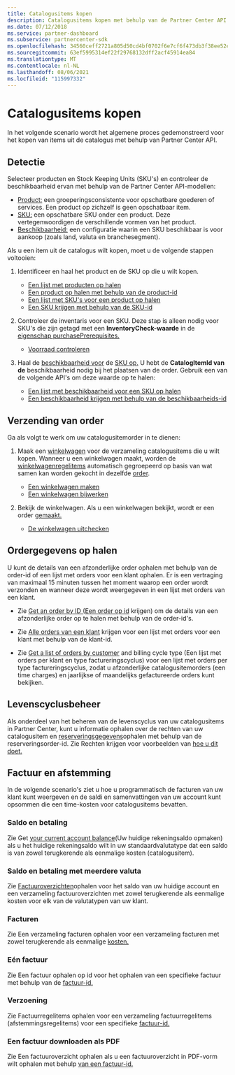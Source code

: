 ```yaml
---
title: Catalogusitems kopen
description: Catalogusitems kopen met behulp van de Partner Center API.
ms.date: 07/12/2018
ms.service: partner-dashboard
ms.subservice: partnercenter-sdk
ms.openlocfilehash: 34560ceff2721a805d50cd4bf0702f6e7cf6f473db3f38ee52ea439b7355b786
ms.sourcegitcommit: 63ef5995314ef22f29768132dff2acf45914ea84
ms.translationtype: MT
ms.contentlocale: nl-NL
ms.lasthandoff: 08/06/2021
ms.locfileid: "115997332"
---
```

# <a name="purchase-catalog-items"></a>Catalogusitems kopen

In het volgende scenario wordt het algemene proces gedemonstreerd voor het kopen van items uit de catalogus met behulp van Partner Center API.

## <a name="discovery"></a>Detectie

Selecteer producten en Stock Keeping Units (SKU's) en controleer de beschikbaarheid ervan met behulp van de Partner Center API-modellen:

- [Product:](product-resources.md#product) een groeperingsconsistente voor opschatbare goederen of services. Een product op zichzelf is geen opschatbaar item.
- [SKU:](product-resources.md#sku) een opschatbare SKU onder een product. Deze vertegenwoordigen de verschillende vormen van het product.
- [Beschikbaarheid:](product-resources.md#availability) een configuratie waarin een SKU beschikbaar is voor aankoop (zoals land, valuta en branchesegment).

Als u een item uit de catalogus wilt kopen, moet u de volgende stappen voltooien:

1. Identificeer en haal het product en de SKU op die u wilt kopen.

   - [Een lijst met producten op halen](get-a-list-of-products.md)
   - [Een product op halen met behulp van de product-id](get-a-product-by-id.md)
   - [Een lijst met SKU's voor een product op halen](get-a-list-of-skus-for-a-product.md)
   - [Een SKU krijgen met behulp van de SKU-id](get-a-sku-by-id.md)

2. Controleer de inventaris voor een SKU. Deze stap is alleen nodig voor SKU's die zijn getagd met een **InventoryCheck-waarde** in de [eigenschap purchasePrerequisites.](product-resources.md#sku)

   - [Voorraad controleren](check-inventory.md)

3. Haal de [beschikbaarheid voor](product-resources.md#availability) de [SKU op.](product-resources.md#sku) U hebt de **CatalogItemId van de** beschikbaarheid nodig bij het plaatsen van de order. Gebruik een van de volgende API's om deze waarde op te halen:

   - [Een lijst met beschikbaarheid voor een SKU op halen](get-a-list-of-availabilities-for-a-sku.md)
   - [Een beschikbaarheid krijgen met behulp van de beschikbaarheids-id](get-an-availability-by-id.md)

## <a name="order-submission"></a>Verzending van order

Ga als volgt te werk om uw catalogusitemorder in te dienen:

1. Maak een [winkelwagen](cart-resources.md) voor de verzameling catalogusitems die u wilt kopen. Wanneer u een winkelwagen maakt, worden de [winkelwagenregelitems](cart-resources.md#cartlineitem) automatisch gegroepeerd op basis van wat samen kan worden gekocht in dezelfde [order](order-resources.md).

   - [Een winkelwagen maken](create-a-cart.md)
   - [Een winkelwagen bijwerken](update-a-cart.md)

2. Bekijk de winkelwagen. Als u een winkelwagen bekijkt, wordt er een order [gemaakt.](order-resources.md)

   - [De winkelwagen uitchecken](checkout-a-cart.md)

## <a name="get-order-details"></a>Ordergegevens op halen

U kunt de details van een afzonderlijke order ophalen met behulp van de order-id of een lijst met orders voor een klant ophalen. Er is een vertraging van maximaal 15 minuten tussen het moment waarop een order wordt verzonden en wanneer deze wordt weergegeven in een lijst met orders van een klant.

- Zie [Get an order by ID (Een order op id](get-an-order-by-id.md) krijgen) om de details van een afzonderlijke order op te halen met behulp van de order-id's.

- Zie [Alle orders van een klant](get-all-of-a-customer-s-orders.md) krijgen voor een lijst met orders voor een klant met behulp van de klant-id.

- Zie [Get a list of orders by customer](get-a-list-of-orders-by-customer-and-billing-cycle-type.md) and billing cycle [](product-resources.md#billingcycletype) type (Een lijst met orders per klant en type factureringscyclus) voor een lijst met orders per type factureringscyclus, zodat u afzonderlijke catalogusitemorders (een time charges) en jaarlijkse of maandelijks gefactureerde orders kunt bekijken.

## <a name="lifecycle-management"></a>Levenscyclusbeheer

Als onderdeel van het beheren van de levenscyclus van uw catalogusitems in Partner Center, kunt u informatie ophalen over de rechten van uw catalogusitem en [reserveringsgegevens](entitlement-resources.md)ophalen met behulp van de reserveringsorder-id. Zie Rechten krijgen voor voorbeelden van [hoe u dit doet.](get-a-collection-of-entitlements.md)   

## <a name="invoice-and-reconciliation"></a>Factuur en afstemming

In de volgende scenario's ziet u hoe [](invoice-resources.md)u programmatisch de facturen van uw klant kunt weergeven en de saldi en samenvattingen van uw account kunt opsommen die een time-kosten voor catalogusitems bevatten.

### <a name="balance-and-payment"></a>Saldo en betaling

Zie Get [your current account balance](get-the-reseller-s-current-account-balance.md)(Uw huidige rekeningsaldo opmaken) als u het huidige rekeningsaldo wilt in uw standaardvalutatype dat een saldo is van zowel terugkerende als eenmalige kosten (catalogusitem).

### <a name="multi-currency-balance-and-payment"></a>Saldo en betaling met meerdere valuta

Zie [Factuuroverzichten](get-invoice-summaries.md)ophalen voor het saldo van uw huidige account en een verzameling factuuroverzichten met zowel terugkerende als eenmalige kosten voor elk van de valutatypen van uw klant.

### <a name="invoices"></a>Facturen

Zie Een verzameling facturen ophalen voor een verzameling facturen met zowel terugkerende als eenmalige [kosten.](get-a-collection-of-invoices.md) 

### <a name="single-invoice"></a>Eén factuur

Zie Een factuur ophalen op id voor het ophalen van een specifieke factuur met behulp van de [factuur-id.](get-invoice-by-id.md)  

### <a name="reconciliation"></a>Verzoening

Zie Factuurregelitems ophalen voor een verzameling factuurregelitems (afstemmingsregelitems) voor een specifieke [factuur-id.](get-invoiceline-items.md)  

### <a name="download-an-invoice-as-a-pdf"></a>Een factuur downloaden als PDF

Zie Een factuuroverzicht ophalen als u een factuuroverzicht in PDF-vorm wilt ophalen met behulp [van een factuur-id.](get-invoice-statement.md)
